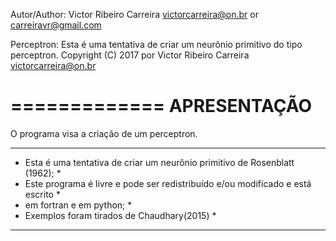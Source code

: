 Autor/Author: Victor Ribeiro Carreira <victorcarreira@on.br> or <carreiravr@gmail.com>

Perceptron: Esta é uma tentativa de criar um neurônio primitivo do tipo perceptron.
Copyright (C) 2017 por Victor Ribeiro Carreira <victorcarreira@on.br>

=============
APRESENTAÇÃO
=============

O programa visa a criação de um perceptron.

**********************************************************************************
* Esta é uma tentativa de criar um neurônio primitivo de Rosenblatt (1962);      *
* Este programa é livre e pode ser redistribuído e/ou modificado  e está escrito *
* em fortran e em python;                                                        *
* Exemplos foram tirados de Chaudhary(2015)                                      *
**********************************************************************************


